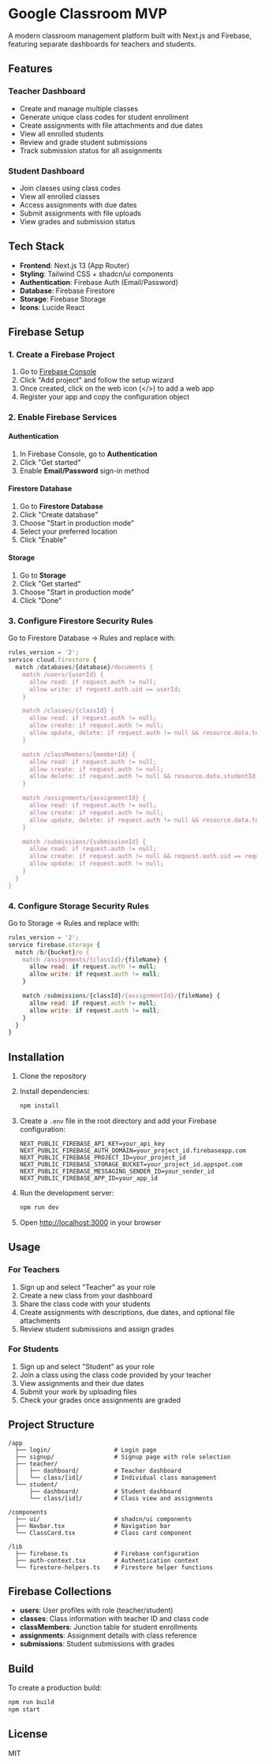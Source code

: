 # Google Classroom MVP

A modern classroom management platform built with Next.js and Firebase, featuring separate dashboards for teachers and students.

## Features

### Teacher Dashboard
- Create and manage multiple classes
- Generate unique class codes for student enrollment
- Create assignments with file attachments and due dates
- View all enrolled students
- Review and grade student submissions
- Track submission status for all assignments

### Student Dashboard
- Join classes using class codes
- View all enrolled classes
- Access assignments with due dates
- Submit assignments with file uploads
- View grades and submission status

## Tech Stack

- **Frontend**: Next.js 13 (App Router)
- **Styling**: Tailwind CSS + shadcn/ui components
- **Authentication**: Firebase Auth (Email/Password)
- **Database**: Firebase Firestore
- **Storage**: Firebase Storage
- **Icons**: Lucide React

## Firebase Setup

### 1. Create a Firebase Project

1. Go to [Firebase Console](https://console.firebase.google.com/)
2. Click "Add project" and follow the setup wizard
3. Once created, click on the web icon (</>) to add a web app
4. Register your app and copy the configuration object

### 2. Enable Firebase Services

#### Authentication
1. In Firebase Console, go to **Authentication**
2. Click "Get started"
3. Enable **Email/Password** sign-in method

#### Firestore Database
1. Go to **Firestore Database**
2. Click "Create database"
3. Choose "Start in production mode"
4. Select your preferred location
5. Click "Enable"

#### Storage
1. Go to **Storage**
2. Click "Get started"
3. Choose "Start in production mode"
4. Click "Done"

### 3. Configure Firestore Security Rules

Go to Firestore Database → Rules and replace with:

```javascript
rules_version = '2';
service cloud.firestore {
  match /databases/{database}/documents {
    match /users/{userId} {
      allow read: if request.auth != null;
      allow write: if request.auth.uid == userId;
    }

    match /classes/{classId} {
      allow read: if request.auth != null;
      allow create: if request.auth != null;
      allow update, delete: if request.auth != null && resource.data.teacherId == request.auth.uid;
    }

    match /classMembers/{memberId} {
      allow read: if request.auth != null;
      allow create: if request.auth != null;
      allow delete: if request.auth != null && resource.data.studentId == request.auth.uid;
    }

    match /assignments/{assignmentId} {
      allow read: if request.auth != null;
      allow create: if request.auth != null;
      allow update, delete: if request.auth != null && resource.data.teacherId == request.auth.uid;
    }

    match /submissions/{submissionId} {
      allow read: if request.auth != null;
      allow create: if request.auth != null && request.auth.uid == request.resource.data.studentId;
      allow update: if request.auth != null;
    }
  }
}
```

### 4. Configure Storage Security Rules

Go to Storage → Rules and replace with:

```javascript
rules_version = '2';
service firebase.storage {
  match /b/{bucket}/o {
    match /assignments/{classId}/{fileName} {
      allow read: if request.auth != null;
      allow write: if request.auth != null;
    }

    match /submissions/{classId}/{assignmentId}/{fileName} {
      allow read: if request.auth != null;
      allow write: if request.auth != null;
    }
  }
}
```

## Installation

1. Clone the repository
2. Install dependencies:
   ```bash
   npm install
   ```

3. Create a `.env` file in the root directory and add your Firebase configuration:
   ```
   NEXT_PUBLIC_FIREBASE_API_KEY=your_api_key
   NEXT_PUBLIC_FIREBASE_AUTH_DOMAIN=your_project_id.firebaseapp.com
   NEXT_PUBLIC_FIREBASE_PROJECT_ID=your_project_id
   NEXT_PUBLIC_FIREBASE_STORAGE_BUCKET=your_project_id.appspot.com
   NEXT_PUBLIC_FIREBASE_MESSAGING_SENDER_ID=your_sender_id
   NEXT_PUBLIC_FIREBASE_APP_ID=your_app_id
   ```

4. Run the development server:
   ```bash
   npm run dev
   ```

5. Open [http://localhost:3000](http://localhost:3000) in your browser

## Usage

### For Teachers

1. Sign up and select "Teacher" as your role
2. Create a new class from your dashboard
3. Share the class code with your students
4. Create assignments with descriptions, due dates, and optional file attachments
5. Review student submissions and assign grades

### For Students

1. Sign up and select "Student" as your role
2. Join a class using the class code provided by your teacher
3. View assignments and their due dates
4. Submit your work by uploading files
5. Check your grades once assignments are graded

## Project Structure

```
/app
  ├── login/                  # Login page
  ├── signup/                 # Signup page with role selection
  ├── teacher/
  │   ├── dashboard/          # Teacher dashboard
  │   └── class/[id]/         # Individual class management
  └── student/
      ├── dashboard/          # Student dashboard
      └── class/[id]/         # Class view and assignments

/components
  ├── ui/                     # shadcn/ui components
  ├── Navbar.tsx              # Navigation bar
  └── ClassCard.tsx           # Class card component

/lib
  ├── firebase.ts             # Firebase configuration
  ├── auth-context.tsx        # Authentication context
  └── firestore-helpers.ts    # Firestore helper functions
```

## Firebase Collections

- **users**: User profiles with role (teacher/student)
- **classes**: Class information with teacher ID and class code
- **classMembers**: Junction table for student enrollments
- **assignments**: Assignment details with class reference
- **submissions**: Student submissions with grades

## Build

To create a production build:

```bash
npm run build
npm start
```

## License

MIT
